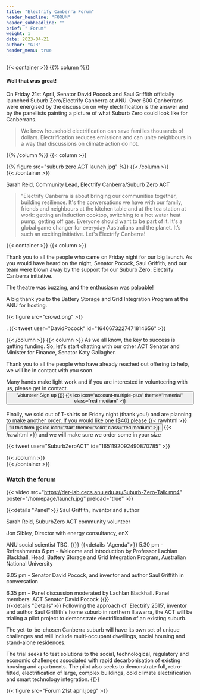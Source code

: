 ```yaml
---
title: "Electrify Canberra Forum"
header_headline: "FORUM"
header_subheadline: ""
brief: " Forum"
weight: 1  
date: 2023-04-21
author: "GJR" 
header_menu: true
---  
```


 

  {{< container >}}
{{% column %}}
#### Well that was great!
On Friday 21st April, Senator David Pocock and Saul Griffith officially launched Suburb Zero/Electrify Canberra at ANU. Over 600 Canberrans were energised by the discussion on why electrification is the answer and by the panellists painting a picture of what Suburb Zero could look like for Canberrans.

>We know household electrification can save families thousands of dollars. Electrification reduces emissions and can unite neighbours in a way that discussions on climate action do not.

{{% /column %}}
{{< column >}}

{{% figure src="suburb zero ACT launch.jpg"   %}}
{{< /column >}}  
   {{< /container >}}

Sarah Reid, Community Lead, Electrify Canberra/Suburb Zero ACT 

>"Electrify Canberra is about bringing our communities together, building resilience. It's the conversations we have with our family, friends and neighbours at the kitchen table and at the tea station at work: getting an induction cooktop, switching to a hot water heat pump, getting off gas. Everyone should want to be part of it. It's a global game changer for everyday Australians and the planet. It’s such an exciting initiative. Let's Electrify Canberra! 



 {{< container >}}
{{< column >}}
 

Thank you to all the people who came on Friday night for our big launch. As you would have heard on the night, Senator Pocock, Saul Griffith, and our team were blown away by the support for our Suburb Zero: Electrify Canberra initiative.

The theatre was buzzing, and the enthusiasm was palpable!


A big thank you to the Battery Storage and Grid Integration Program at the ANU for hosting.



{{< figure src="crowd.png"   >}}

 


 

.
  {{< tweet user="DavidPocock" id="1646673227471814656" >}}


 
 


 
{{< /column >}}
{{< column >}}
As we all know, the key to success is getting funding. So, let's start chatting with our other ACT Senator and Minister for Finance, Senator Katy Gallagher.



 

Thank you to all the people who have already reached out offering to help, we will be in contact with you soon.

Many hands make light work and if you are interested in volunteering with us, please get in  contact. <a href="https://www.surveymonkey.com/r/SZVolunteer"><button  >
 Volunteer Sign up {{<ico notebook>}} {{< ico icon="account-multiple-plus" theme="material" class="red medium" >}}</button> </a> 
 <br><br>
Finally, we sold out of T-shirts on Friday night (thank you!) and are planning to make another order. If you would like one ($40) please
   {{< rawhtml >}} 
<a href="https://www.surveymonkey.com/r/SZtshirts"><button  > fill this form {{< ico icon="star" theme="solid" class="red medium" >}}</button></a>
 {{< /rawhtml >}}  and we will make sure we order some in your size
 
   {{< tweet user="SuburbZeroACT" id="1651192092490870785" >}}

{{< /column >}}  
   {{< /container >}}
   
    
 ### Watch the forum
  
 {{< video src="https://der-lab.cecs.anu.edu.au/Suburb-Zero-Talk.mp4"   poster="/homepage/launch.jpg" preload="true"   >}}   
 
 

  
   
 {{<details  "Panel">}}
Saul Griffith, inventor and author

Sarah Reid, SuburbZero ACT community volunteer

Jon Sibley, Director with energy consultancy, enX

ANU social scientist TBC.
{{</details>}} 
{{<details "Agenda">}}
 5.30 pm - Refreshments
 6 pm - Welcome and introduction by Professor Lachlan Blackhall, Head, Battery Storage and  Grid Integration Program, Australian National University

6.05 pm - Senator David Pocock, and inventor and author Saul Griffith in conversation

6.35 pm - Panel discussion moderated by Lachlan Blackhall. Panel members:
ACT Senator David Pocock
{{</details>}} 	
{{<details  "Details">}}
Following the approach of 'Electrify 2515', inventor and author Saul Griffith's home suburb in northern Illawarra, the ACT will be trialing a pilot project to demonstrate electrification of an existing suburb.

The yet-to-be-chosen Canberra suburb will have its own set of unique challenges and will include multi-occupant dwellings, social housing and stand-alone residences.

The trial seeks to test solutions to the social, technological, regulatory and economic challenges associated with rapid decarbonisation of existing housing and apartments. The pilot also seeks to demonstrate full, retro-fitted, electrification of large, complex buildings, cold climate electrification and smart technology integration.
{{</details>}} 	

{{< figure src="Forum 21st april.jpeg"   >}}
 


